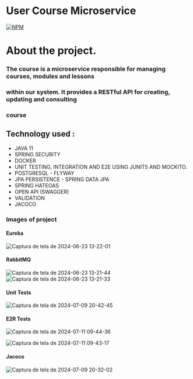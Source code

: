 # User Course Microservice

[![NPM](https://img.shields.io/npm/l/react)](https://github.com/JoelMaciel/Product-Catalog/blob/readm/LICENCE)

# About the project.

### The course is a microservice responsible for managing courses, modules and lessons
### within our system. It provides a RESTful API for creating, updating and consulting
### course


## Technology used :
-  JAVA 11
-  SPRING SECURITY
-  DOCKER
-  UNIT TESTING, INTEGRATION AND E2E USING JUNIT5 AND MOCKITO.
-  POSTGRESQL - FLYWAY
-  JPA PERSISTENCE - SPRING DATA JPA
-  SPRING HATEOAS
-  OPEN API (SWAGGER)
-  VALIDATION
-  JACOCO

### Images of project

#### Eureka
![Captura de tela de 2024-06-23 13-22-01](https://github.com/JoelMaciel/Learn-Course-Microservice/assets/77079093/d25e9e24-bc98-4d7f-9cec-f2eeab6675da)

#### RabbitMQ
![Captura de tela de 2024-06-23 13-21-44](https://github.com/JoelMaciel/Learn-Course-Microservice/assets/77079093/09046e0e-c0a2-4748-944a-51aeaeaa804d)
![Captura de tela de 2024-06-23 13-21-33](https://github.com/JoelMaciel/Learn-Course-Microservice/assets/77079093/5347fc8c-7391-471e-95d8-bab048724b1a)

#### Unit Tests
![Captura de tela de 2024-07-09 20-42-45](https://github.com/JoelMaciel/Learn-Course-Microservice/assets/77079093/3d17f994-7a3b-414a-8b50-9c1bd40ff4e5)

#### E2R Tests
![Captura de tela de 2024-07-11 09-44-36](https://github.com/JoelMaciel/Learn-Course-Microservice/assets/77079093/06280f62-2c5c-4c27-952c-09953d227ae3)

![Captura de tela de 2024-07-11 09-43-17](https://github.com/JoelMaciel/Learn-Course-Microservice/assets/77079093/2726d834-9787-4286-bc30-52bd881355c6)


#### Jacoco
![Captura de tela de 2024-07-09 20-32-02](https://github.com/JoelMaciel/Learn-Course-Microservice/assets/77079093/fb346572-1cb8-4092-8ddd-ba65ffe032b3)

